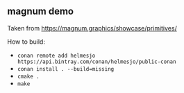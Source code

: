 magnum demo
------------

Taken from https://magnum.graphics/showcase/primitives/

How to build:

- `conan remote add helmesjo https://api.bintray.com/conan/helmesjo/public-conan`
- `conan install . --build=missing`
- `cmake .`
- `make`

